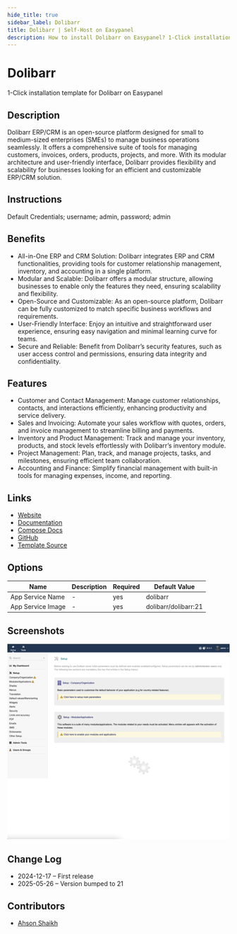 ```yaml
---
hide_title: true
sidebar_label: Dolibarr
title: Dolibarr | Self-Host on Easypanel
description: How to install Dolibarr on Easypanel? 1-Click installation template for Dolibarr on Easypanel
---
```


<!-- generated -->

# Dolibarr

1-Click installation template for Dolibarr on Easypanel

## Description

Dolibarr ERP/CRM is an open-source platform designed for small to medium-sized enterprises (SMEs) to manage business operations seamlessly. It offers a comprehensive suite of tools for managing customers, invoices, orders, products, projects, and more. With its modular architecture and user-friendly interface, Dolibarr provides flexibility and scalability for businesses looking for an efficient and customizable ERP/CRM solution.

## Instructions

Default Credentials; username; admin, password; admin

## Benefits

- All-in-One ERP and CRM Solution: Dolibarr integrates ERP and CRM functionalities, providing tools for customer relationship management, inventory, and accounting in a single platform.
- Modular and Scalable: Dolibarr offers a modular structure, allowing businesses to enable only the features they need, ensuring scalability and flexibility.
- Open-Source and Customizable: As an open-source platform, Dolibarr can be fully customized to match specific business workflows and requirements.
- User-Friendly Interface: Enjoy an intuitive and straightforward user experience, ensuring easy navigation and minimal learning curve for teams.
- Secure and Reliable: Benefit from Dolibarr’s security features, such as user access control and permissions, ensuring data integrity and confidentiality.

## Features

- Customer and Contact Management: Manage customer relationships, contacts, and interactions efficiently, enhancing productivity and service delivery.
- Sales and Invoicing: Automate your sales workflow with quotes, orders, and invoice management to streamline billing and payments.
- Inventory and Product Management: Track and manage your inventory, products, and stock levels effortlessly with Dolibarr’s inventory module.
- Project Management: Plan, track, and manage projects, tasks, and milestones, ensuring efficient team collaboration.
- Accounting and Finance: Simplify financial management with built-in tools for managing expenses, income, and reporting.

## Links

- [Website](https://www.dolibarr.org/)
- [Documentation](https://wiki.dolibarr.org/)
- [Compose Docs](https://github.com/Dolibarr/dolibarr/blob/develop/README.md)
- [GitHub](https://github.com/Dolibarr/dolibarr)
- [Template Source](https://github.com/easypanel-io/templates/tree/main/templates/dolibarr)

## Options

Name | Description | Required | Default Value
-|-|-|-
App Service Name | - | yes | dolibarr
App Service Image | - | yes | dolibarr/dolibarr:21

## Screenshots

![Dolibarr Screenshot](./assets/screenshot.png)

## Change Log

- 2024-12-17 – First release
- 2025-05-26 – Version bumped to 21

## Contributors

- [Ahson Shaikh](https://github.com/Ahson-Shaikh)
